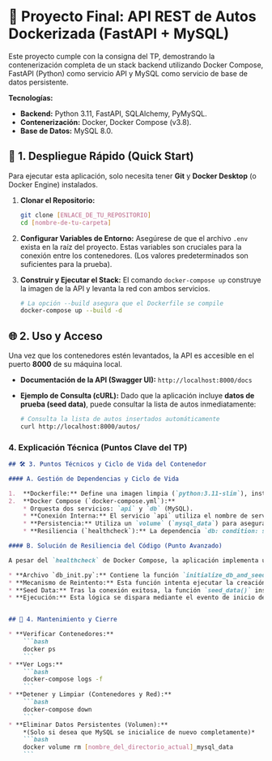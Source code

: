 # 🐳 Proyecto Final: API REST de Autos Dockerizada (FastAPI + MySQL)

Este proyecto cumple con la consigna del TP, demostrando la contenerización completa de un stack backend utilizando Docker Compose, FastAPI (Python) como servicio API y MySQL como servicio de base de datos persistente.

**Tecnologías:**
* **Backend:** Python 3.11, FastAPI, SQLAlchemy, PyMySQL.
* **Contenerización:** Docker, Docker Compose (v3.8).
* **Base de Datos:** MySQL 8.0.


## 🚀 1. Despliegue Rápido (Quick Start)

Para ejecutar esta aplicación, solo necesita tener **Git** y **Docker Desktop** (o Docker Engine) instalados.

1.  **Clonar el Repositorio:**
    ```bash
    git clone [ENLACE_DE_TU_REPOSITORIO]
    cd [nombre-de-tu-carpeta]
    ```

2.  **Configurar Variables de Entorno:**
    Asegúrese de que el archivo `.env` exista en la raíz del proyecto. Estas variables son cruciales para la conexión entre los contenedores. (Los valores predeterminados son suficientes para la prueba).

3.  **Construir y Ejecutar el Stack:**
    El comando `docker-compose up` construye la imagen de la API y levanta la red con ambos servicios.
    ```bash
    # La opción --build asegura que el Dockerfile se compile
    docker-compose up --build -d
    ```


## 🌐 2. Uso y Acceso

Una vez que los contenedores estén levantados, la API es accesible en el puerto **8000** de su máquina local.

* **Documentación de la API (Swagger UI):**
    `http://localhost:8000/docs`

* **Ejemplo de Consulta (cURL):**
    Dado que la aplicación incluye **datos de prueba (seed data)**, puede consultar la lista de autos inmediatamente:
    ```bash
    # Consulta la lista de autos insertados automáticamente
    curl http://localhost:8000/autos/
    ```

### 4. Explicación Técnica (Puntos Clave del TP)

```markdown
## 🛠️ 3. Puntos Técnicos y Ciclo de Vida del Contenedor

#### A. Gestión de Dependencias y Ciclo de Vida

1.  **Dockerfile:** Define una imagen limpia (`python:3.11-slim`), instala dependencias (`requirements.txt`), y usa `CMD ["uvicorn"...]` como comando de inicio.
2.  **Docker Compose (`docker-compose.yml`):**
    * Orquesta dos servicios: `api` y `db` (MySQL).
    * **Conexión Interna:** El servicio `api` utiliza el nombre de servicio **`db`** como host, conectándose al puerto **3306** interno. (Nota: El puerto `3307:3306` en el servicio `db` es solo para acceso externo, no para la comunicación entre contenedores).
    * **Persistencia:** Utiliza un `volume` (`mysql_data`) para asegurar que los datos de MySQL persistan si el contenedor `db` se detiene o se reinicia.
    * **Resiliencia (`healthcheck`):** La dependencia `db: condition: service_healthy` combinada con el `healthcheck` de MySQL garantiza que la API no intentará iniciar hasta que la base de datos esté lista para aceptar conexiones.

#### B. Solución de Resiliencia del Código (Punto Avanzado)

A pesar del `healthcheck` de Docker Compose, la aplicación implementa una lógica de reintento en el código Python para manejar la ventana de tiempo donde la base de datos puede estar lista pero lenta para responder a consultas de SQLAlchemy:

* **Archivo `db_init.py`:** Contiene la función `initialize_db_and_seed()`.
* **Mecanismo de Reintento:** Esta función intenta ejecutar la creación de tablas (`Base.metadata.create_all`) hasta **10 veces** con un retraso de 2 segundos, capturando los errores de `OperationalError` de MySQL.
* **Seed Data:** Tras la conexión exitosa, la función `seed_data()` inserta datos de prueba si la tabla está vacía, haciendo que la API sea funcional inmediatamente.
* **Ejecución:** Esta lógica se dispara mediante el evento de inicio de FastAPI: `@app.on_event("startup")` en `main.py`.


## 🛑 4. Mantenimiento y Cierre

* **Verificar Contenedores:**
    ```bash
    docker ps
    ```
* **Ver Logs:**
    ```bash
    docker-compose logs -f
    ```
* **Detener y Limpiar (Contenedores y Red):**
    ```bash
    docker-compose down
    ```
* **Eliminar Datos Persistentes (Volumen):**
    *(Solo si desea que MySQL se inicialice de nuevo completamente)*
    ```bash
    docker volume rm [nombre_del_directorio_actual]_mysql_data
    ```